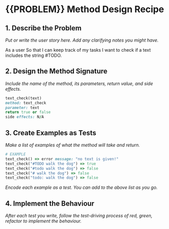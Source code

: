 # {{PROBLEM}} Method Design Recipe

## 1. Describe the Problem

_Put or write the user story here. Add any clarifying notes you might have._

As a user
So that I can keep track of my tasks
I want to check if a text includes the string #TODO.

## 2. Design the Method Signature

_Include the name of the method, its parameters, return value, and side effects._

```ruby
text_check(text)
method: text_check
parameter: text
return true or false
side effects: N/A
```

## 3. Create Examples as Tests

_Make a list of examples of what the method will take and return._

```ruby
# EXAMPLE
text_check() => error message: "no text is given!"
text_check("#TODO walk the dog") => true
text_check("#todo walk the dog") => false
text_check("# walk the dog") => false
text_check("todo: walk the dog") => false
```

_Encode each example as a test. You can add to the above list as you go._

## 4. Implement the Behaviour

_After each test you write, follow the test-driving process of red, green, refactor to implement the behaviour._
